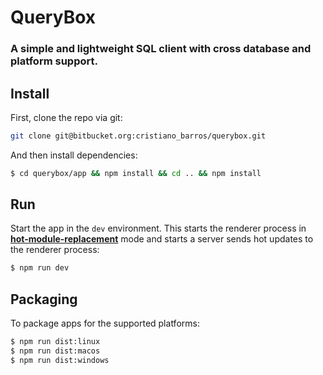 # QueryBox

### A simple and lightweight SQL client with cross database and platform support.

## Install

First, clone the repo via git:

```bash
git clone git@bitbucket.org:cristiano_barros/querybox.git
```

And then install dependencies:
```bash
$ cd querybox/app && npm install && cd .. && npm install
```

## Run

Start the app in the `dev` environment. This starts the renderer process in [**hot-module-replacement**](https://webpack.js.org/guides/hmr-react/) mode and starts a server sends hot updates to the renderer process:

```bash
$ npm run dev
```

## Packaging

To package apps for the supported platforms:

```bash
$ npm run dist:linux
$ npm run dist:macos
$ npm run dist:windows
```